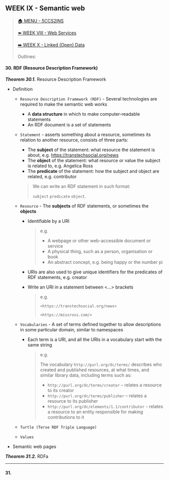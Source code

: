 ## WEEK IX - Semantic web

>[🏠 MENU - 5CCS2INS](year2/5ccs2ins.md)
>
>[⬅️ WEEK VIII - Web Services](year2/5ccs2ins/w8.md)
>
>[➡️ WEEK X - Linked (Open) Data](year2/5ccs2ins/w10.md)
>
>Outlines:
>
>

#### 30. RDF (Resource Description Framework)

***Theorem 30.1.*** Resource Description Framework

- Definition

  - `Resource Description Framework (RDF)` - Several technologies are required to make the semantic web works

    - A **data structure** in which to make computer-readable statements
    - An RDF document is a set of statements

  - `Statement` - asserts something about a resource, sometimes its relation to another resource, consists of three parts:

    - The **subject** of the statement: what resource the statement is about, e.g. https://transtechsocial.org/news
    - The **object** of the statement: what resource or value the subject is related to, e.g. Angelica Ross
    - The **predicate** of the statement: how the subject and object are related, e.g. contributor

    > We can write an RDF statement in such format: 
    >
    > `subject` `predicate` `object`. 

  - `Resource` - The **subjects** of RDF statements, or sometimes the **objects**

    - Identifiable by a URI

      > e.g.
      >
      > - A webpage or other web-accessible document or service
      > - A physical thing, such as a person, organisation or book
      > - An abstract concept, e.g. being happy or the number pi

    - URIs are also used to give unique identifiers for the predicates of RDF statements, e.g. creator

    - Write an URI in a statement between <...> brackets

      > e.g.
      >
      > `<https://transtechsocial.org/news>`
      >
      > `<https://missross.com/>`

  - `Vocabularies` - A set of terms defined together to allow descriptions in some particular domain, similar to namespaces

    - Each term is a URI, and all the URIs in a vocabulary start with the same string

      > e.g.
      >
      > The vocabulary `http://purl.org/dc/terms/` describes who created and published resources, at what times, and similar library data, including terms such as:
      >
      > - `http://purl.org/dc/terms/creator` – relates a resource to its creator
      > - `http://purl.org/dc/terms/publisher` – relates a resource to its publisher
      > - `http://purl.org/dc/elements/1.1/contributor` - relates a resource to an entity responsible for making contributions to it

  - `Turtle (Terse RDF Triple Language)`

  - `Values`
  
- Semantic web pages



***Theorem 31.2.*** RDFa



---

#### 31. 

